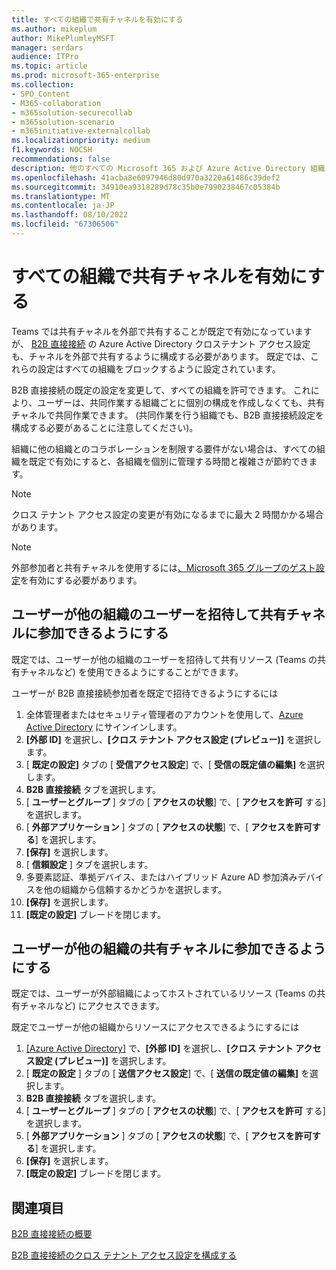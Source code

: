 ```yaml
---
title: すべての組織で共有チャネルを有効にする
ms.author: mikeplum
author: MikePlumleyMSFT
manager: serdars
audience: ITPro
ms.topic: article
ms.prod: microsoft-365-enterprise
ms.collection:
- SPO_Content
- M365-collaboration
- m365solution-securecollab
- m365solution-scenario
- m365initiative-externalcollab
ms.localizationpriority: medium
f1.keywords: NOCSH
recommendations: false
description: 他のすべての Microsoft 365 および Azure Active Directory 組織と共有チャネルを有効にする方法について説明します。
ms.openlocfilehash: 41acba8e6097946d80d970a3220a61486c39def2
ms.sourcegitcommit: 34910ea9318289d78c35b0e7990238467c05384b
ms.translationtype: MT
ms.contentlocale: ja-JP
ms.lasthandoff: 08/10/2022
ms.locfileid: "67306506"
---
```

# <a name="enable-shared-channels-with-all-external-organizations"></a>すべての組織で共有チャネルを有効にする

Teams では共有チャネルを外部で共有することが既定で有効になっていますが、 [B2B 直接接続](/azure/active-directory/external-identities/b2b-direct-connect-overview) の Azure Active Directory クロステナント アクセス設定も、チャネルを外部で共有するように構成する必要があります。 既定では、これらの設定はすべての組織をブロックするように設定されています。

B2B 直接接続の既定の設定を変更して、すべての組織を許可できます。 これにより、ユーザーは、共同作業する組織ごとに個別の構成を作成しなくても、共有チャネルで共同作業できます。 (共同作業を行う組織でも、B2B 直接接続設定を構成する必要があることに注意してください)。

組織に他の組織とのコラボレーションを制限する要件がない場合は、すべての組織を既定で有効にすると、各組織を個別に管理する時間と複雑さが節約できます。

> [!NOTE]
> クロス テナント アクセス設定の変更が有効になるまでに最大 2 時間かかる場合があります。

> [!NOTE]
> 外部参加者と共有チャネルを使用するには[、Microsoft 365 グループのゲスト設定](/microsoft-365/admin/create-groups/manage-guest-access-in-groups)を有効にする必要があります。

## <a name="allow-users-to-invite-people-in-other-organizations-to-participate-in-shared-channels"></a>ユーザーが他の組織のユーザーを招待して共有チャネルに参加できるようにする

既定では、ユーザーが他の組織のユーザーを招待して共有リソース (Teams の共有チャネルなど) を使用できるようにすることができます。

ユーザーが B2B 直接接続参加者を既定で招待できるようにするには
1. 全体管理者またはセキュリティ管理者のアカウントを使用して、[Azure Active Directory](https://aad.portal.azure.com) にサインインします。
1. **[外部 ID]** を選択し、**[クロス テナント アクセス設定 (プレビュー)]** を選択します。
1. [ **既定の設定]** タブの [ **受信アクセス設定**] で、[ **受信の既定値の編集]** を選択します。
1. **B2B 直接接続** タブを選択します。
1. [ **ユーザーとグループ** ] タブの [ **アクセスの状態**] で、[ **アクセスを許可** する] を選択します。
1. [ **外部アプリケーション** ] タブの [ **アクセスの状態**] で、[ **アクセスを許可する**] を選択します。
1. **[保存]** を選択します。
1. [ **信頼設定** ] タブを選択します。
1. 多要素認証、準拠デバイス、またはハイブリッド Azure AD 参加済みデバイスを他の組織から信頼するかどうかを選択します。
1. **[保存]** を選択します。
1. **[既定の設定]** ブレードを閉じます。

## <a name="allow-users-to-participate-in-shared-channels-in-other-organizations"></a>ユーザーが他の組織の共有チャネルに参加できるようにする

既定では、ユーザーが外部組織によってホストされているリソース (Teams の共有チャネルなど) にアクセスできます。

既定でユーザーが他の組織からリソースにアクセスできるようにするには
1. [[Azure Active Directory]](https://aad.portal.azure.com) で、**[外部 ID]** を選択し、**[クロス テナント アクセス設定 (プレビュー)]** を選択します。
1. [ **既定の設定** ] タブの [ **送信アクセス設定**] で、[ **送信の既定値の編集]** を選択します。
1. **B2B 直接接続** タブを選択します。
1. [ **ユーザーとグループ** ] タブの [ **アクセスの状態**] で、[ **アクセスを許可** する] を選択します。
1. [ **外部アプリケーション** ] タブの [ **アクセスの状態**] で、[ **アクセスを許可する**] を選択します。
1. **[保存]** を選択します。
1. **[既定の設定]** ブレードを閉じます。

## <a name="related-topics"></a>関連項目

[B2B 直接接続の概要](/azure/active-directory/external-identities/b2b-direct-connect-overview)

[B2B 直接接続のクロス テナント アクセス設定を構成する](/azure/active-directory/external-identities/cross-tenant-access-settings-b2b-direct-connect)

